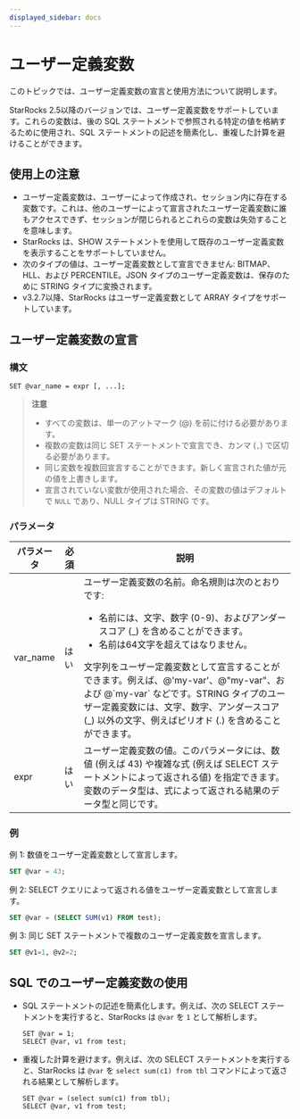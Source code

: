```yaml
---
displayed_sidebar: docs
---
```


# ユーザー定義変数

このトピックでは、ユーザー定義変数の宣言と使用方法について説明します。

StarRocks 2.5以降のバージョンでは、ユーザー定義変数をサポートしています。これらの変数は、後の SQL ステートメントで参照される特定の値を格納するために使用され、SQL ステートメントの記述を簡素化し、重複した計算を避けることができます。

## 使用上の注意

- ユーザー定義変数は、ユーザーによって作成され、セッション内に存在する変数です。これは、他のユーザーによって宣言されたユーザー定義変数に誰もアクセスできず、セッションが閉じられるとこれらの変数は失効することを意味します。
- StarRocks は、SHOW ステートメントを使用して既存のユーザー定義変数を表示することをサポートしていません。
- 次のタイプの値は、ユーザー定義変数として宣言できません: BITMAP、HLL、および PERCENTILE。JSON タイプのユーザー定義変数は、保存のために STRING タイプに変換されます。
- v3.2.7以降、StarRocks はユーザー定義変数として ARRAY タイプをサポートしています。

## ユーザー定義変数の宣言

### 構文

```Plain
SET @var_name = expr [, ...];
```

> **注意**
>
> - すべての変数は、単一のアットマーク (@) を前に付ける必要があります。
> - 複数の変数は同じ SET ステートメントで宣言でき、カンマ (`,`) で区切る必要があります。
> - 同じ変数を複数回宣言することができます。新しく宣言された値が元の値を上書きします。
> - 宣言されていない変数が使用された場合、その変数の値はデフォルトで `NULL` であり、NULL タイプは STRING です。

### パラメータ

| **パラメータ** | **必須** | **説明**                                              |
| ------------- | ------------ | ------------------------------------------------------------ |
| var_name      | はい          | ユーザー定義変数の名前。命名規則は次のとおりです:<ul><li>名前には、文字、数字 (0-9)、およびアンダースコア (\_) を含めることができます。</li><li>名前は64文字を超えてはなりません。</li></ul>文字列をユーザー定義変数として宣言することができます。例えば、@'my-var'、@"my-var"、および @\`my-var\` などです。STRING タイプのユーザー定義変数には、文字、数字、アンダースコア (_) 以外の文字、例えばピリオド (.) を含めることができます。 |
| expr          | はい          | ユーザー定義変数の値。このパラメータには、数値 (例えば 43) や複雑な式 (例えば SELECT ステートメントによって返される値) を指定できます。変数のデータ型は、式によって返される結果のデータ型と同じです。 |

### 例

例 1: 数値をユーザー定義変数として宣言します。

```SQL
SET @var = 43;
```

例 2: SELECT クエリによって返される値をユーザー定義変数として宣言します。

```SQL
SET @var = (SELECT SUM(v1) FROM test);
```

例 3: 同じ SET ステートメントで複数のユーザー定義変数を宣言します。

```SQL
SET @v1=1, @v2=2;
```

## SQL でのユーザー定義変数の使用

- SQL ステートメントの記述を簡素化します。例えば、次の SELECT ステートメントを実行すると、StarRocks は `@var` を `1` として解析します。

  ```Plain
  SET @var = 1;
  SELECT @var, v1 from test;
  ```

- 重複した計算を避けます。例えば、次の SELECT ステートメントを実行すると、StarRocks は `@var` を `select sum(c1) from tbl` コマンドによって返される結果として解析します。

  ```Plain
  SET @var = (select sum(c1) from tbl);
  SELECT @var, v1 from test;
  ```